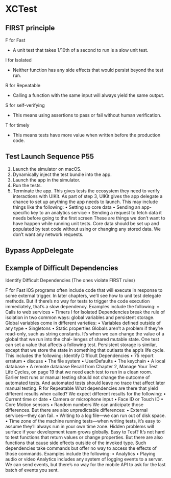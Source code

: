 # XCTest

## FIRST principle

F for Fast 
- A unit test that takes 1/10th of a second to run is a slow unit test.  

I for Isolated 
- Neither function has any side effects that would persist beyond the test run.  

R for Repeatable 
- Calling a function with the same input will always yield the same output.  

S for self-verifying
- This means using assertions to pass or fail without human verification.  

T for timely
- This means tests have more value when written before the production code.  

## Test Launch Sequence P55

1. Launch the simulator on macOS.
2. Dynamically inject the test bundle into the app.
3. Launch the app in the simulator.
4. Run the tests.
5. Terminate the app.
This gives tests the ecosystem they need to verify interactions with UIKit. As part of step 3, UIKit gives the app delegate a chance to set up anything the app needs to launch. This may include things like the following:
• Setting up core data
• Sending an app-specific key to an analytics service
• Sending a request to fetch data it needs before going to the first screen
These are things we don’t want to have happen while running unit tests. Core data should be set up and populated by test code without using or changing any stored data. We don’t want any network requests.


## Bypass AppDelegate

## Example of Difficult Dependencies

Identify Difficult Dependencies (The ones violate FIRST rules)

F for Fast iOS programs often include code that will execute in response to some external trigger. In later chapters, we’ll see how to unit test delegate methods. But if there’s no way for tests to trigger the code execution immediately, that’s a slow dependency. Examples include the following:
• Calls to web services • Timers
I for Isolated Dependencies break the rule of isolation in two common ways: global variables and persistent storage.
Global variables come in different varieties:
• Variables defined outside of any type • Singletons
• Static properties
Globals aren’t a problem if they’re read-only, such as string constants. It’s when we can change the value of a global that we run into the chal- lenges of shared mutable state. One test can set a value that affects a following test.
Persistent storage is similar, except that we store the state in something that outlasts the app’s life cycle. This includes the following:
Identify Difficult Dependencies • 75
 report erratum • discuss
• The file system
• UserDefaults
• The keychain
• A local database
• A remote database
Recall from Chapter 2, Manage Your Test Life Cycles, on page 19 that we need each test to run in a clean room. Earlier test runs or manual testing should not change the outcome of automated tests. And automated tests should leave no trace that affect later manual testing.
R for Repeatable What dependencies are there that yield different results when called? We expect different results for the following:
• Current time or date
• Camera or microphone input • Face ID or Touch ID
• Core Motion sensors
• Random numbers
We can anticipate those differences. But there are also unpredictable differences:
• External services—they can fail.
• Writing to a log file—we can run out of disk space.
• Time zone of the machine running tests—when writing tests, it’s easy
to assume they’ll always run in your own time zone. Hidden problems will surface if your development team grows globally.
Easy to Test? It’s not hard to test functions that return values or change properties. But there are also functions that cause side effects outside of the invoked type. Such dependencies take commands but offer no way to access the effects of those commands. Examples include the following:
• Analytics
• Playing audio or video
Analytics includes any system of logging events to a server. We can send events, but there’s no way for the mobile API to ask for the last batch of events you sent.
